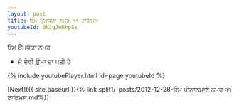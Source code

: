 ```yaml
---
layout: post
title: ਓਮ ਉਮਧੱਯਾ ਨਮਹ ੧੧ ਟਾਇਮਸ
youtubeId: dN3qJWRhpSs
---
```

 
 
 ਓਮ ਉਮਧੱਯਾ ਨਮਹ  
 
 -  ਜੋ ਦੇਵੀ ਉਮਾ ਦਾ ਪਤੀ ਹੈ 
 
  
 
  
 
 
 
 
 
 


{% include youtubePlayer.html id=page.youtubeId %}
 
[Next]({{ site.baseurl }}{% link  split1/_posts/2012-12-28-ਓਮ ਪੀਠਾਠਮਾਣੇ ਨਮਹ ੧੧ ਟਾਇਮਸ.md%})
 
